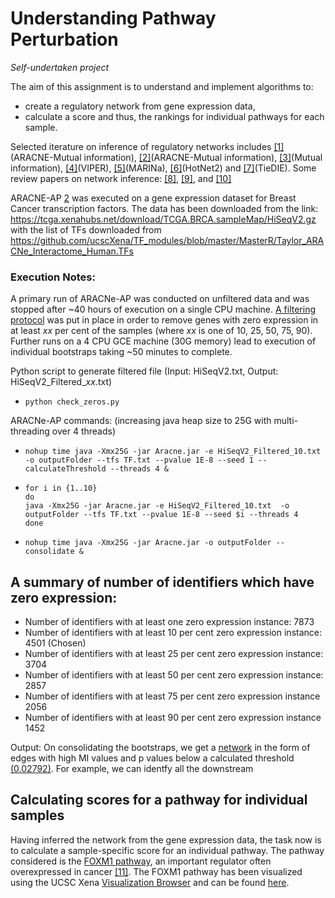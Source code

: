 # Understanding Pathway Perturbation
*Self-undertaken project*

The aim of this assignment is to understand and implement algorithms to:

* create a regulatory network from gene expression data,
* calculate a score and thus, the rankings for individual pathways for each sample.

Selected iterature on inference of regulatory networks includes [[1]](https://doi.org/10.1038/ng1532)(ARACNE-Mutual information), [[2]](https://doi.org/10.1093/bioinformatics/btw216)(ARACNE-Mutual information), [[3]](https://www.ncbi.nlm.nih.gov/pubmed/10902190)(Mutual information), [[4]](https://doi.org/10.1038/ng.3593)(VIPER), [[5]](https://doi.org/10.1038/msb.2010.31)(MARINa), [[6]](https://doi.org/10.1038/ng.3168)(HotNet2) and [[7]](https://doi.org/10.1093/bioinformatics/btt471)(TieDIE). Some review papers on network inference: [[8]](https://doi.org/10.1016/j.biosystems.2008.12.004), [[9]](https://www.nature.com/articles/nmeth.2016), and [[10]](10.3389/fcell.2014.00038) 

ARACNE-AP [2](https://doi.org/10.1093/bioinformatics/btw216) was executed on a gene expression dataset for Breast Cancer transcription factors. The data has been downloaded from the link: https://tcga.xenahubs.net/download/TCGA.BRCA.sampleMap/HiSeqV2.gz with the list of TFs downloaded from https://github.com/ucscXena/TF_modules/blob/master/MasterR/Taylor_ARACNe_Interactome_Human.TFs

### Execution Notes:
A primary run of ARACNe-AP was conducted on unfiltered data and was stopped after ~40 hours of execution on a single CPU machine. [A filtering protocol](../master/check_zeros.py) was put in place in order to remove genes with zero expression in at least *xx* per cent of the samples (where *xx* is one of 10, 25, 50, 75, 90). Further runs on a 4 CPU GCE machine (30G memory) lead to execution of individual bootstraps taking ~50 minutes to complete.

Python script to generate filtered file (Input: HiSeqV2.txt, Output: HiSeqV2_Filtered_*xx*.txt)
- `python check_zeros.py`

ARACNe-AP commands: (increasing java heap size to 25G with multi-threading over 4 threads)
- `nohup time java -Xmx25G -jar Aracne.jar -e HiSeqV2_Filtered_10.txt  -o outputFolder --tfs TF.txt --pvalue 1E-8 --seed 1 --calculateThreshold --threads 4 &`
- ```
  for i in {1..10}
  do
  java -Xmx25G -jar Aracne.jar -e HiSeqV2_Filtered_10.txt  -o outputFolder --tfs TF.txt --pvalue 1E-8 --seed $i --threads 4
  done
  ```
- `nohup time java -Xmx25G -jar Aracne.jar -o outputFolder --consolidate &`


A summary of number of identifiers which have zero expression:
--------------------------------------------------------------

- Number of identifiers with at least one zero expression instance: 7873
- Number of identifiers with at least 10 per cent zero expression instance: 4501 (Chosen)
- Number of identifiers with at least 25 per cent zero expression instance: 3704
- Number of identifiers with at least 50 per cent zero expression instance: 2857
- Number of identifiers with at least 75 per cent zero expression instance 2056
- Number of identifiers with at least 90 per cent zero expression instance 1452

Output: On consolidating the bootstraps, we get a [network](../master/output/network.txt) in the form of edges with high MI values and p values below a calculated threshold [(0.02792)](../master/output/miThreshold_p1E-8_samples1218.txt). For example, we can identfy all the downstream 
## Calculating scores for a pathway for individual samples

Having inferred the network from the gene expression data, the task now is to calculate a sample-specific score for an individual pathway. The pathway considered is the [FOXM1 pathway](../master/FOXM1.network), an important regulator often overexpressed in cancer [[11]](https://doi.org/10.1158/0008-5472.CAN-11-0640). The FOXM1 pathway has been visualized using the UCSC Xena [Visualization Browser](https://xenabrowser.net/heatmap/) and can be found [here](../master/FOXM1_viz.png).
